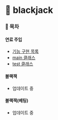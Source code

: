 🚀 blackjack
===

### 🚩 목차

#### 연료 주입 
- [기능 구현 목록][H]
- [main 클래스][G]
- [test 클래스][I]

[H]: https://github.com/Data-ssung/java-blackjack/blob/step1/blackjack/%EC%97%B0%EB%A3%8C_%EC%A3%BC%EC%9E%85_%EA%B8%B0%EB%8A%A5%EB%AA%A9%EB%A1%9D.md
[G]: https://github.com/Data-ssung/java-blackjack/tree/step1/src/main/java/blackjack
[I]: https://github.com/Data-ssung/java-blackjack/tree/step1/src/test/java/blackjack


#### 블랙잭
- 업데이트 중

#### 블랙잭(베팅)
- 업데이트 중

